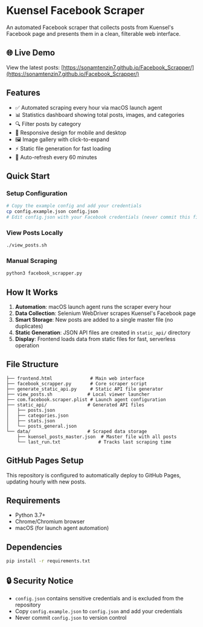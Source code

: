 # Kuensel Facebook Scraper

An automated Facebook scraper that collects posts from Kuensel's Facebook page and presents them in a clean, filterable web interface.

## 🌐 Live Demo
View the latest posts: [https://sonamtenzin7.github.io/Facebook_Scrapper/](https://sonamtenzin7.github.io/Facebook_Scrapper/)

## Features
- ✅ Automated scraping every hour via macOS launch agent
- 📊 Statistics dashboard showing total posts, images, and categories
- 🔍 Filter posts by category
- 📱 Responsive design for mobile and desktop
- 🖼️ Image gallery with click-to-expand
- ⚡ Static file generation for fast loading
- 🔄 Auto-refresh every 60 minutes

## Quick Start

### Setup Configuration
```bash
# Copy the example config and add your credentials
cp config.example.json config.json
# Edit config.json with your Facebook credentials (never commit this file!)
```

### View Posts Locally
```bash
./view_posts.sh
```

### Manual Scraping
```bash
python3 facebook_scrapper.py
```

## How It Works
1. **Automation**: macOS launch agent runs the scraper every hour
2. **Data Collection**: Selenium WebDriver scrapes Kuensel's Facebook page
3. **Smart Storage**: New posts are added to a single master file (no duplicates)
4. **Static Generation**: JSON API files are created in `static_api/` directory
5. **Display**: Frontend loads data from static files for fast, serverless operation

## File Structure
```
├── frontend.html              # Main web interface
├── facebook_scrapper.py       # Core scraper script
├── generate_static_api.py     # Static API file generator
├── view_posts.sh             # Local viewer launcher
├── com.facebook.scraper.plist # Launch agent configuration
├── static_api/               # Generated API files
│   ├── posts.json
│   ├── categories.json
│   ├── stats.json
│   └── posts_general.json
└── data/                     # Scraped data storage
    ├── kuensel_posts_master.json  # Master file with all posts
    └── last_run.txt              # Tracks last scraping time
```

## GitHub Pages Setup
This repository is configured to automatically deploy to GitHub Pages, updating hourly with new posts.

## Requirements
- Python 3.7+
- Chrome/Chromium browser
- macOS (for launch agent automation)

## Dependencies
```bash
pip install -r requirements.txt
```

## 🔒 Security Notice
- `config.json` contains sensitive credentials and is excluded from the repository
- Copy `config.example.json` to `config.json` and add your credentials
- Never commit `config.json` to version control
